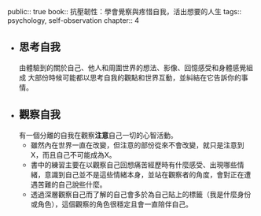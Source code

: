 public:: true
book:: 抗壓韌性：學會覺察與疼惜自我，活出想要的人生
tags:: psychology, self-observation
chapter:: 4

- ## 思考自我
  由體驗到的關於自己、他人和周圍世界的想法、影像、回憶感受和身體感覺組成
  大部份時候可能都以思考自我的觀點和世界互動，並糾結在它告訴你的事情。
- ## 觀察自我
  有一個分離的自我在觀察**注意**自己一切的心智活動。
	- 雖然內在世界一直在改變，但注意的部份從來不會改變，就只是注意到X，而且自己不可能成為X。
	- 書中的練習主要在以觀察自己回想痛苦經歷時有什麼感受、出現哪些情緒，意識到自己並不是這些情緒本身，並站在觀察者的角度，會對正在遭遇苦難的自己說些什麼。
	- 透過深層觀察自己而了解的自己會多於為自己貼上的標籤（我是什麼身份或角色），這個觀察的角色很穩定且會一直陪伴自己。